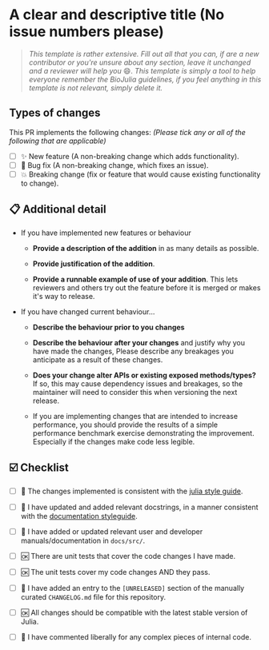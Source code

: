 # A clear and descriptive title (No issue numbers please)

> _This template is rather extensive. Fill out all that you can, if are a new contributor or you're unsure about any section, leave it unchanged and a reviewer will help you_ :smile:. _This template is simply a tool to help everyone remember the BioJulia guidelines, if you feel anything in this template is not relevant, simply delete it._

## Types of changes

This PR implements the following changes:
_(Please tick any or all of the following that are applicable)_

* [ ] :sparkles: New feature (A non-breaking change which adds functionality).
* [ ] :bug: Bug fix (A non-breaking change, which fixes an issue).
* [ ] :boom: Breaking change (fix or feature that would cause existing functionality to change).

## :clipboard: Additional detail

- If you have implemented new features or behaviour
  - **Provide a description of the addition** in as many details as possible.

  - **Provide justification of the addition**.

  - **Provide a runnable example of use of your addition**. This lets reviewers
    and others try out the feature before it is merged or makes it's way to release.

- If you have changed current behaviour...
  - **Describe the behaviour prior to you changes**

  - **Describe the behaviour after your changes** and justify why you have made the changes,
    Please describe any breakages you anticipate as a result of these changes.

  - **Does your change alter APIs or existing exposed methods/types?**
    If so, this may cause dependency issues and breakages, so the maintainer
    will need to consider this when versioning the next release.

  - If you are implementing changes that are intended to increase performance, you
    should provide the results of a simple performance benchmark exercise
    demonstrating the improvement. Especially if the changes make code less legible.

## :ballot_box_with_check: Checklist

- [ ] :art: The changes implemented is consistent with the [julia style guide](https://docs.julialang.org/en/stable/manual/style-guide/).
- [ ] :blue_book: I have updated and added relevant docstrings, in a manner consistent with the [documentation styleguide](https://docs.julialang.org/en/stable/manual/documentation/).
- [ ] :blue_book: I have added or updated relevant user and developer manuals/documentation in `docs/src/`.
- [ ] :ok: There are unit tests that cover the code changes I have made.
- [ ] :ok: The unit tests cover my code changes AND they pass.
- [ ] :pencil: I have added an entry to the `[UNRELEASED]` section of the manually curated `CHANGELOG.md` file for this repository.
- [ ] :ok: All changes should be compatible with the latest stable version of Julia.
- [ ] :thought_balloon: I have commented liberally for any complex pieces of internal code.

